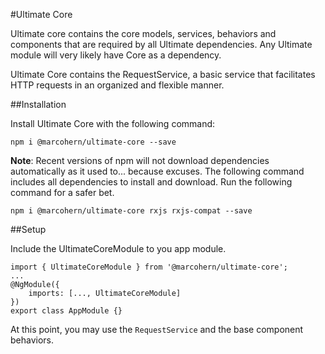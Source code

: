#Ultimate Core

Ultimate core contains the core models, services, behaviors and components that are required by all Ultimate dependencies.
Any Ultimate module will very likely have Core as a dependency.

Ultimate Core contains the RequestService, a basic service that facilitates HTTP requests in an organized and flexible manner.

##Installation

Install Ultimate Core with the following command:

`npm i @marcohern/ultimate-core --save`

**Note**: Recent versions of npm will not download dependencies automatically as it used to... because excuses.
The following command includes all dependencies to install and download. Run the following command for
a safer bet.

`npm i @marcohern/ultimate-core rxjs rxjs-compat --save`

##Setup

Include the UltimateCoreModule to you app module.

```
import { UltimateCoreModule } from '@marcohern/ultimate-core';
...
@NgModule({
    imports: [..., UltimateCoreModule]
})
export class AppModule {}
```

At this point, you may use the `RequestService` and the base component behaviors.
